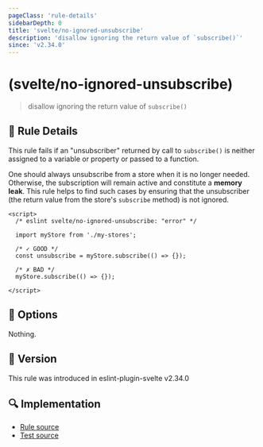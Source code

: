 ```yaml
---
pageClass: 'rule-details'
sidebarDepth: 0
title: 'svelte/no-ignored-unsubscribe'
description: 'disallow ignoring the return value of `subscribe()`'
since: 'v2.34.0'
---
```


# (svelte/no-ignored-unsubscribe)

> disallow ignoring the return value of `subscribe()`

## :book: Rule Details

This rule fails if an "unsubscriber" returned by call to `subscribe()` is neither assigned to a variable or property or passed to a function.

One should always unsubscribe from a store when it is no longer needed. Otherwise, the subscription will remain active and constitute a **memory leak**.
This rule helps to find such cases by ensuring that the unsubscriber (the return value from the store's `subscribe` method) is not ignored.

<ESLintCodeBlock>

<!--eslint-skip-->

```svelte
<script>
  /* eslint svelte/no-ignored-unsubscribe: "error" */
  
  import myStore from './my-stores';

  /* ✓ GOOD */
  const unsubscribe = myStore.subscribe(() => {});

  /* ✗ BAD */
  myStore.subscribe(() => {});

</script>
```

</ESLintCodeBlock>

## :wrench: Options

Nothing.

## :rocket: Version

This rule was introduced in eslint-plugin-svelte v2.34.0

## :mag: Implementation

- [Rule source](https://github.com/sveltejs/eslint-plugin-svelte/blob/main/src/rules/no-ignored-unsubscribe.ts)
- [Test source](https://github.com/sveltejs/eslint-plugin-svelte/blob/main/tests/src/rules/no-ignored-unsubscribe.ts)
